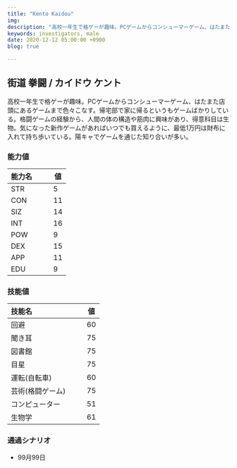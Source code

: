 ```yaml
---
title: "Kento Kaidou"
img: 
description: "高校一年生で格ゲーが趣味。PCゲームからコンシューマーゲーム、はたまた店頭にあるゲームまで色々こなす。"
keywords: investigators, male
date: 2020-12-12 05:00:00 +0900
blog: true

---
```


## 街道 拳闘 / カイドウ ケント
高校一年生で格ゲーが趣味。PCゲームからコンシューマーゲーム、はたまた店頭にあるゲームまで色々こなす。帰宅部で家に帰るというもゲームばかりしている。格闘ゲームの経験から、人間の体の構造や筋肉に興味があり、得意科目は生物。気になった新作ゲームがあればいつでも買えるように、最低1万円は財布に入れて持ち歩いている。陽キャでゲームを通じた知り合いが多い。

### 能力値
|能力名  |　　値|
|--------|------|
|STR     |　　5 |
|CON     |　　11|
|SIZ     |　　14|
|INT     |　　16|
|POW     |　　9 |
|DEX     |　　15|
|APP     |　　11|
|EDU     |　　9 |

### 技能値
|技能名              |　　値|
|:-------------------|------|
|回避                |　　60|
|聞き耳              |　　75|
|図書館              |　　75|
|目星                |　　75|
|運転(自転車)        |　　60|
|芸術(格闘ゲーム)    |　　75|
|コンピューター      |　　51|
|生物学              |　　61|

### 通過シナリオ
- 99月99日